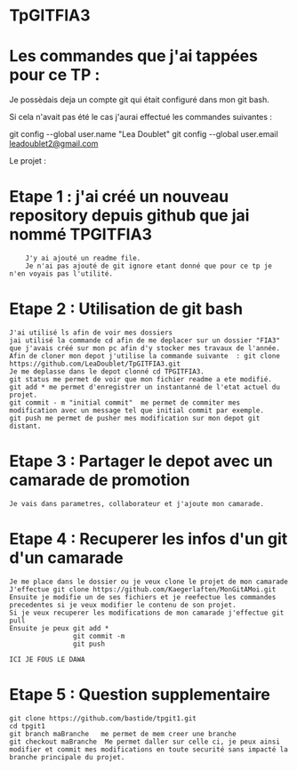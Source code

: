 # TpGITFIA3

# Les commandes que j'ai tappées pour ce TP : 

Je possèdais deja un compte git qui était configuré dans mon git bash.

Si cela n'avait pas été le cas j'aurai effectué les commandes suivantes : 

git config --global user.name "Lea Doublet"
git config --global user.email leadoublet2@gmail.com

Le projet : 

# Etape 1 : j'ai créé un nouveau repository depuis github que jai nommé TPGITFIA3
        J'y ai ajouté un readme file.
        Je n'ai pas ajouté de git ignore etant donné que pour ce tp je n'en voyais pas l'utilité.

# Etape 2 : Utilisation de git bash
    J'ai utilisé ls afin de voir mes dossiers
    jai utilisé la commande cd afin de me deplacer sur un dossier "FIA3" que j'avais créé sur mon pc afin d'y stocker mes travaux de l'année.
    Afin de cloner mon depot j'utilise la commande suivante  : git clone https://github.com/LeaDoublet/TpGITFIA3.git
    Je me deplasse dans le depot clonné cd TPGITFIA3.
    git status me permet de voir que mon fichier readme a ete modifié.
    git add * me permet d'enregistrer un instantanné de l'etat actuel du projet.
    git commit - m "initial commit"  me permet de commiter mes modification avec un message tel que initial commit par exemple.
    git push me permet de pusher mes modification sur mon depot git distant.

# Etape 3 :  Partager le depot avec un camarade de promotion
    Je vais dans parametres, collaborateur et j'ajoute mon camarade.

# Etape 4 : Recuperer les infos d'un git d'un camarade
    Je me place dans le dossier ou je veux clone le projet de mon camarade
    J'effectue git clone https://github.com/Kaegerlaften/MonGitAMoi.git
    Ensuite je modifie un de ses fichiers et je reefectue les commandes precedentes si je veux modifier le contenu de son projet.
    Si je veux recuperer les modifications de mon camarade j'effectue git pull
    Ensuite je peux git add * 
                    git commit -m 
                    git push 

    ICI JE FOUS LE DAWA

# Etape 5 : Question supplementaire 
    git clone https://github.com/bastide/tpgit1.git
    cd tpgit1
    git branch maBranche   me permet de mem creer une branche
    git checkout maBranche  Me permet daller sur celle ci, je peux ainsi modifier et commit mes modifications en toute securité sans impacté la branche principale du projet.

 
